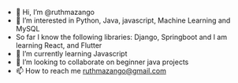 - 👋 Hi, I’m @ruthmazango
- 👀 I’m interested in Python, Java, javascript, Machine Learning and MySQL
- So far I know the following libraries: Django, Springboot and I am learning React, and Flutter
- 🌱 I’m currently learning Javascript
- 💞️ I’m looking to collaborate on beginner java projects
- 📫 How to reach me ruthmazango@gmail.com

<!---
ruthmazango/ruthmazango is a ✨ special ✨ repository because its `README.md` (this file) appears on your GitHub profile.
You can click the Preview link to take a look at your changes.
--->
